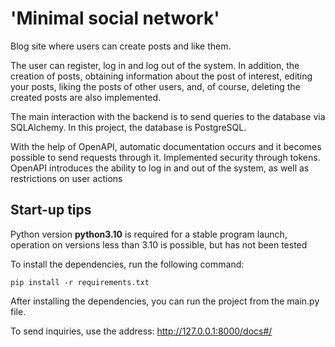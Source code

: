 # 'Minimal social network'

Blog site where users can create posts and like them.

The user can register, log in and log out of the system. In addition, the creation of posts, obtaining information about the post of interest, editing your posts, liking the posts of other users, and, of course, deleting the created posts are also implemented.

The main interaction with the backend is to send queries to the database via SQLAlchemy. In this project, the database is PostgreSQL.

With the help of OpenAPI, automatic documentation occurs and it becomes possible to send requests through it.
Implemented security through tokens. OpenAPI introduces the ability to log in and out of the system, as well as restrictions on user actions

## Start-up tips

Python version **python3.10** is required for a stable program launch, operation on versions less than 3.10 is possible, but has not been tested

To install the dependencies, run the following command:

`pip install -r requirements.txt`

After installing the dependencies, you can run the project from the main.py file.

To send inquiries, use the address:
http://127.0.0.1:8000/docs#/
